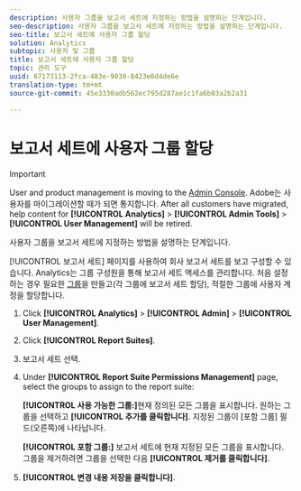 ```yaml
---
description: 사용자 그룹을 보고서 세트에 지정하는 방법을 설명하는 단계입니다.
seo-description: 사용자 그룹을 보고서 세트에 지정하는 방법을 설명하는 단계입니다.
seo-title: 보고서 세트에 사용자 그룹 할당
solution: Analytics
subtopic: 사용자 및 그룹
title: 보고서 세트에 사용자 그룹 할당
topic: 관리 도구
uuid: 67173113-2fca-483e-9038-8423e6d4de6e
translation-type: tm+mt
source-git-commit: 45e3330adb562ec795d287ae1c1fa6b03a2b2a31

---
```



# 보고서 세트에 사용자 그룹 할당

>[!IMPORTANT]
>
>User and product management is moving to the [Admin Console](https://helpx.adobe.com/enterprise/using/admin-console.html). Adobe는 사용자를 마이그레이션할 때가 되면 통지합니다. After all customers have migrated, help content for **[!UICONTROL Analytics]** &gt; **[!UICONTROL Admin Tools]** &gt; **[!UICONTROL User Management]** will be retired.

사용자 그룹을 보고서 세트에 지정하는 방법을 설명하는 단계입니다.

[!UICONTROL 보고서 세트] 페이지를 사용하여 회사 보고서 세트를 보고 구성할 수 있습니다. Analytics는 그룹 구성원을 통해 보고서 세트 액세스를 관리합니다. 처음 설정하는 경우 필요한 [그룹](/help/admin/user-management2/c-user-groups/groups.md)을 만들고(각 그룹에 보고서 세트 할당), 적절한 그룹에 사용자 계정을 할당합니다.

1. Click **[!UICONTROL Analytics]** &gt; **[!UICONTROL Admin]** &gt; **[!UICONTROL User Management]**.
1. Click **[!UICONTROL Report Suites]**.
1. 보고서 세트 선택.
1. Under **[!UICONTROL Report Suite Permissions Management]** page, select the groups to assign to the report suite:

   **[!UICONTROL 사용 가능한 그룹:]**&#x200B;현재 정의된 모든 그룹을 표시합니다. 원하는 그룹을 선택하고 **[!UICONTROL 추가를 클릭합니다]**. 지정된 그룹이 [포함 그룹] 필드(오른쪽)에 나타납니다.

   **[!UICONTROL 포함 그룹:]** 보고서 세트에 현재 지정된 모든 그룹을 표시합니다. 그룹을 제거하려면 그룹을 선택한 다음 **[!UICONTROL 제거를 클릭합니다]**.
1. **[!UICONTROL 변경 내용 저장을 클릭합니다]**.
